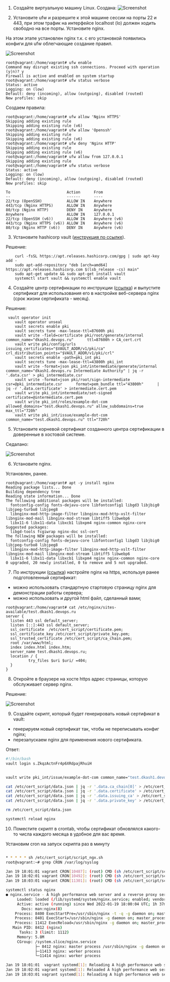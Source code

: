 
1. Создайте виртуальную машину Linux.
Создана:
![Screenshot](img/linux_install.jpg)

2. Установите ufw и разрешите к этой машине сессии на порты 22 и 443, при этом трафик на интерфейсе localhost (lo) должен ходить свободно на все порты.
Установите nginx.

На этом этапе установлен nginx т.к. с его установкой появились конфиги для ufw облегчающие создание правил.

![Screenshot](img/nginx_install.jpg)

```
root@vagrant:/home/vagrant# ufw enable
Command may disrupt existing ssh connections. Proceed with operation (y|n)? y
Firewall is active and enabled on system startup
root@vagrant:/home/vagrant# ufw status verbose
Status: active
Logging: on (low)
Default: deny (incoming), allow (outgoing), disabled (routed)
New profiles: skip
```

Создаем правила:
```
root@vagrant:/home/vagrant# ufw allow 'Nginx HTTPS'
Skipping adding existing rule
Skipping adding existing rule (v6)
root@vagrant:/home/vagrant# ufw allow 'Openssh'
Skipping adding existing rule
Skipping adding existing rule (v6)
root@vagrant:/home/vagrant# ufw deny 'Nginx HTTP'
Skipping adding existing rule
Skipping adding existing rule (v6)
root@vagrant:/home/vagrant# ufw allow from 127.0.0.1
Skipping adding existing rule
root@vagrant:/home/vagrant# ufw status verbose
Status: active
Logging: on (low)
Default: deny (incoming), allow (outgoing), disabled (routed)
New profiles: skip

To                         Action      From
--                         ------      ----
22/tcp (OpenSSH)           ALLOW IN    Anywhere
443/tcp (Nginx HTTPS)      ALLOW IN    Anywhere
80/tcp (Nginx HTTP)        DENY IN     Anywhere
Anywhere                   ALLOW IN    127.0.0.1
22/tcp (OpenSSH (v6))      ALLOW IN    Anywhere (v6)
443/tcp (Nginx HTTPS (v6)) ALLOW IN    Anywhere (v6)
80/tcp (Nginx HTTP (v6))   DENY IN     Anywhere (v6)
```

3. Установите hashicorp vault ([инструкция по ссылке](https://learn.hashicorp.com/tutorials/vault/getting-started-install?in=vault/getting-started#install-vault)).

Решение:
```
    curl -fsSL https://apt.releases.hashicorp.com/gpg | sudo apt-key add -
    sudo apt-add-repository "deb [arch=amd64] https://apt.releases.hashicorp.com $(lsb_release -cs) main"
    sudo apt-get update && sudo apt-get install vault
    systemctl start vault && systemctl enable vault
```

4. Cоздайте центр сертификации по инструкции ([ссылка](https://learn.hashicorp.com/tutorials/vault/pki-engine?in=vault/secrets-management)) и выпустите сертификат для использования его в настройке веб-сервера nginx (срок жизни сертификата - месяц).

Решение:
```
 vault operator init
    vault operator unseal
    vault secrets enable pki
    vault secrets tune -max-lease-ttl=87600h pki
    vault write -field=certificate pki/root/generate/internal      common_name="dkash1.devops.ru"      ttl=87600h > CA_cert.crt
    vault write pki/config/urls      issuing_certificates="$VAULT_ADDR/v1/pki/ca"      crl_distribution_points="$VAULT_ADDR/v1/pki/crl"
    vault secrets enable -path=pki_int pki
    vault secrets tune -max-lease-ttl=43800h pki_int
    vault write -format=json pki_int/intermediate/generate/internal common_name="dkash1.devops.ru Intermediate Authority" | jq -r '.data.csr' > pki_intermediate.csr
    vault write -format=json pki/root/sign-intermediate csr=@pki_intermediate.csr      format=pem_bundle ttl="43800h"      | jq -r '.data.certificate' > intermediate.cert.pem
    vault write pki_int/intermediate/set-signed certificate=@intermediate.cert.pem
    vault write pki_int/roles/example-dot-com allowed_domains="test.dkash1.devops.ru" allow_subdomains=true max_ttl="720h"
    vault write pki_int/issue/example-dot-com common_name="test.dkash1.devops.ru" ttl="720h"
```
5. Установите корневой сертификат созданного центра сертификации в доверенные в хостовой системе.

Седалано:

![Screenshot](img/sert_install.jpg)

6. Установите nginx.

Установлен, ранее.
```
root@vagrant:/home/vagrant# apt -y install nginx
Reading package lists... Done
Building dependency tree
Reading state information... Done
The following additional packages will be installed:
  fontconfig-config fonts-dejavu-core libfontconfig1 libgd3 libjbig0 libjpeg-turbo8 libjpeg8
  libnginx-mod-http-image-filter libnginx-mod-http-xslt-filter libnginx-mod-mail libnginx-mod-stream libtiff5 libwebp6
  libx11-6 libx11-data libxcb1 libxpm4 nginx-common nginx-core
Suggested packages:
  libgd-tools fcgiwrap nginx-doc ssl-cert
The following NEW packages will be installed:
  fontconfig-config fonts-dejavu-core libfontconfig1 libgd3 libjbig0 libjpeg-turbo8 libjpeg8
  libnginx-mod-http-image-filter libnginx-mod-http-xslt-filter libnginx-mod-mail libnginx-mod-stream libtiff5 libwebp6
  libx11-6 libx11-data libxcb1 libxpm4 nginx nginx-common nginx-core
0 upgraded, 20 newly installed, 0 to remove and 5 not upgraded.
```
7. По инструкции ([ссылка](https://nginx.org/en/docs/http/configuring_https_servers.html)) настройте nginx на https, используя ранее подготовленный сертификат:
  - можно использовать стандартную стартовую страницу nginx для демонстрации работы сервера;
  - можно использовать и другой html файл, сделанный вами;
```
root@vagrant:/home/vagrant# cat /etc/nginx/sites-available/test.dkash1.devops.ru
server {
  listen 443 ssl default_server;
  listen [::]:443 ssl default_server;
  ssl_certificate  /etc/cert_script/certificate.pem;
  ssl_certificate_key /etc/cert_script/private_key.pem;
  ssl_trusted_certificate /etc/cert_script/ca_chain.pem;
  root /var/www/html;
  index index.html index.htm;
  server_name test.dkash1.devops.ru;
  location / {
          try_files $uri $uri/ =404;
  }
}
```

8. Откройте в браузере на хосте https адрес страницы, которую обслуживает сервер nginx.

Решение:

![Screenshot](img/cert_nginx.jpg)

9. Создайте скрипт, который будет генерировать новый сертификат в vault:
  - генерируем новый сертификат так, чтобы не переписывать конфиг nginx;
  - перезапускаем nginx для применения нового сертификата.

Ответ:
```bash
#!/bin/bash
vault login s.ZkqzActnFr4p6XRdpajRhuiH
              

vault write pki_int/issue/example-dot-com common_name="test.dkash1.devops.ru" ttl="720h" -format=json > /etc/cert_script/data.json

cat /etc/cert_script/data.json | jq -r '.data.ca_chain[0]' > /etc/cert_script/ca_chain.pem
cat /etc/cert_script/data.json | jq -r '.data.certificate' > /etc/cert_script/certificate.pem
cat /etc/cert_script/data.json | jq -r '.data.issuing_ca' > /etc/cert_script/issuing_ca.pem
cat /etc/cert_script/data.json | jq -r '.data.private_key' > /etc/cert_script/private_key.pem

rm /etc/cert_script/data.json

systemctl reload nginx
```
10. Поместите скрипт в crontab, чтобы сертификат обновлялся какого-то числа каждого месяца в удобное для вас время.

Установим cron на запуск скрипта раз в минуту 
```bash

* * * * * sh /etc/cert_script/script_ngx.sh
root@vagrant:~# grep CRON /var/log/syslog

Jan 19 18:01:01 vagrant CRON[10487]: (root) CMD (sh /etc/cert_script/script_ngx.sh )
Jan 19 18:02:01 vagrant CRON[10492]: (root) CMD (sh /etc/cert_script/script_ngx.sh )
Jan 19 18:03:01 vagrant CRON[11301]: (root) CMD (sh /etc/cert_script/script_ngx.sh )

systemctl status nginx
● nginx.service - A high performance web server and a reverse proxy server
     Loaded: loaded (/lib/systemd/system/nginx.service; enabled; vendor preset: enabled)
     Active: active (running) since Wed 2022-01-19 18:00:04 UTC; 1h 37min ago
       Docs: man:nginx(8)
    Process: 8400 ExecStartPre=/usr/sbin/nginx -t -q -g daemon on; master_process on; (code=exited, status=0/SUCCESS)
    Process: 8401 ExecStart=/usr/sbin/nginx -g daemon on; master_process on; (code=exited, status=0/SUCCESS)
    Process: 11412 ExecReload=/usr/sbin/nginx -g daemon on; master_process on; -s reload (code=exited, status=0/SUCCESS)
   Main PID: 8412 (nginx)
      Tasks: 3 (limit: 1112)
     Memory: 5.8M
     CGroup: /system.slice/nginx.service
             ├─ 8412 nginx: master process /usr/sbin/nginx -g daemon on; master_process on;
             ├─11413 nginx: worker process
             └─11414 nginx: worker process

Jan 19 18:01:01  vagrant systemd[1]: Reloading A high performance web server and a reverse proxy server.
Jan 19 18:02:01 vagrant systemd[1]: Reloaded A high performance web server and a reverse proxy server.
Jan 19 18:03:01 vagrant systemd[1]: Reloading A high performance web server and a reverse proxy server.

